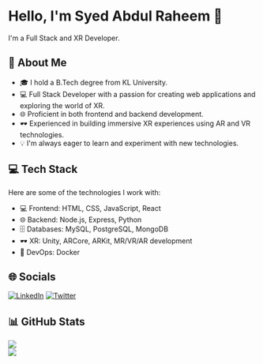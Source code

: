 # Hello, I'm Syed Abdul Raheem 👋

I'm a Full Stack and XR Developer.

## 💫 About Me

- 🎓 I hold a B.Tech degree from KL University.
- 💻 Full Stack Developer with a passion for creating web applications and exploring the world of XR.
- 🌐 Proficient in both frontend and backend development.
- 🕶️ Experienced in building immersive XR experiences using AR and VR technologies.
- 💡 I'm always eager to learn and experiment with new technologies.

## 💻 Tech Stack

Here are some of the technologies I work with:

- 💻 Frontend: HTML, CSS, JavaScript, React
- 🌐 Backend: Node.js, Express, Python
- 🗄️ Databases: MySQL, PostgreSQL, MongoDB
- 🕶️ XR: Unity, ARCore, ARKit, MR/VR/AR development
- 🚀 DevOps: Docker

## 🌐 Socials

[![LinkedIn](https://img.shields.io/badge/LinkedIn-%230077B5.svg?logo=linkedin&logoColor=white)](https://www.linkedin.com/in/syed-abdul-raheem-a71017209/) [![Twitter](https://img.shields.io/badge/Twitter-%231DA1F2.svg?logo=Twitter&logoColor=white)](https://twitter.com/SyedRah70992513)

## 📊 GitHub Stats

![](https://github-readme-streak-stats.herokuapp.com/?user=Syed-Raheem&theme=chartreuse-dark&hide_border=false)<br/>
![](https://github-readme-stats.vercel.app/api/top-langs/?username=Syed-Raheem&theme=chartreuse-dark&hide_border=false&include_all_commits=true&count_private=true&layout=compact)
